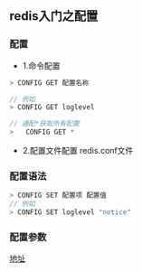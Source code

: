 ## redis入门之配置

### 配置
- 1.命令配置
```js
> CONFIG GET 配置名称

// 例如
> CONFIG GET loglevel

// 通配*获取所有配置
>   CONFIG GET *
```

- 2.配置文件配置
redis.conf文件

### 配置语法
```js
> CONFIG SET 配置项 配置值
// 例如
> CONFIG SET loglevel "notice"
```

### 配置参数
[地址](https://www.runoob.com/redis/redis-conf.html)
